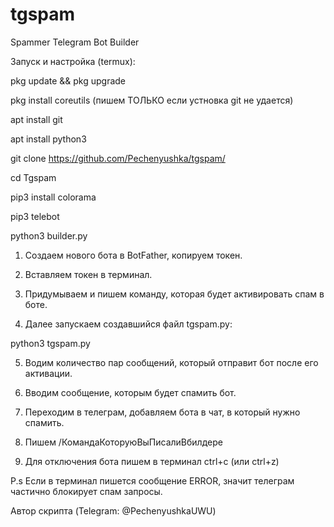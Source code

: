 # tgspam

Spammer Telegram Bot Builder

Запуск и настройка (termux):

pkg update && pkg upgrade

pkg install coreutils 
(пишем ТОЛЬКО если устновка git не удается)

apt install git

apt install python3

git clone https://github.com/Pechenyushka/tgspam/

cd Tgspam

pip3 install colorama

pip3 telebot

python3 builder.py

1. Создаем нового бота в BotFather, копируем токен.

2. Вставляем токен в терминал.

3. Придумываем и пишем команду, которая будет активировать спам в боте.

4. Далее запускаем создавшийся файл tgspam.py:

python3 tgspam.py

5. Водим количество пар сообщений, который отправит бот после его активации.

6. Вводим сообщение, которым будет спамить бот.

7. Переходим в телеграм, добавляем бота в чат, в который нужно спамить.

8. Пишем /КомандаКоторуюВыПисалиВбилдере

0. Для отключения бота пишем в терминал ctrl+c (или ctrl+z)

P.s Если в терминал пишется сообщение ERROR, значит телеграм частично блокирует спам запросы.

Автор скрипта (Telegram: @PechenyushkaUWU)
